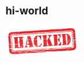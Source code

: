 # hi-world
<img align="center" src="https://github.com/Onyxed/hi-world/blob/master/images.png" width=200>
